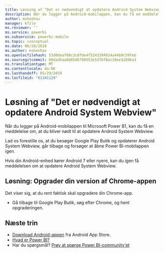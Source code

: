 ```yaml
---
title: Løsning af "Det er nødvendigt at opdatere Android System Webview" – Power BI
description: Når du logger på Android-mobilappen, kan du få en meddelelse om, at du bliver nødt til at opdatere Android System Webview.
author: mshenhav
manager: kfile
ms.reviewer: ''
ms.service: powerbi
ms.subservice: powerbi-mobile
ms.topic: conceptual
ms.date: 06/28/2018
ms.author: mshenhav
ms.openlocfilehash: 53d0deaf68c2c0fde4f5243394914a44b9c59feb
ms.sourcegitcommit: 60dad5aa0d85db790553e537bf8ac34ee3289ba3
ms.translationtype: MT
ms.contentlocale: da-DK
ms.lasthandoff: 05/29/2019
ms.locfileid: "61341129"
---
```

# <a name="fixing-need-to-update-android-system-webview"></a>Løsning af "Det er nødvendigt at opdatere Android System Webview"
Når du logger på Android-mobilappen til Microsoft Power B1, kan du få en meddelelse om, at du bliver nødt til at opdatere Android System Webview. 

Lad os forestille os, at du besøger Google Play Butik og opdaterer Android System Webview, går tilbage og forsøger at åbne Power BI-mobilappen igen. 

Hvis din Android-enhed kører Android 7 eller nyere, kan du igen få meddelelsen om at opdatere Android System Webview. 

## <a name="solution-upgrade-your-version-of-the-chrome-app"></a>Løsning: Opgrader din version af Chrome-appen
Det viser sig, at du rent faktisk skal opgradere din Chrome-app. 

* Gå tilbage til Google Play Butik, søg efter Chrome, og hent opgraderingen.

## <a name="next-steps"></a>Næste trin
* [Download Android-appen](http://go.microsoft.com/fwlink/?LinkID=544867) fra Android App Store.
* [Hvad er Power BI?](../../power-bi-overview.md)
* Har du spørgsmål? [Prøv at spørge Power BI-community'et](http://community.powerbi.com/)

